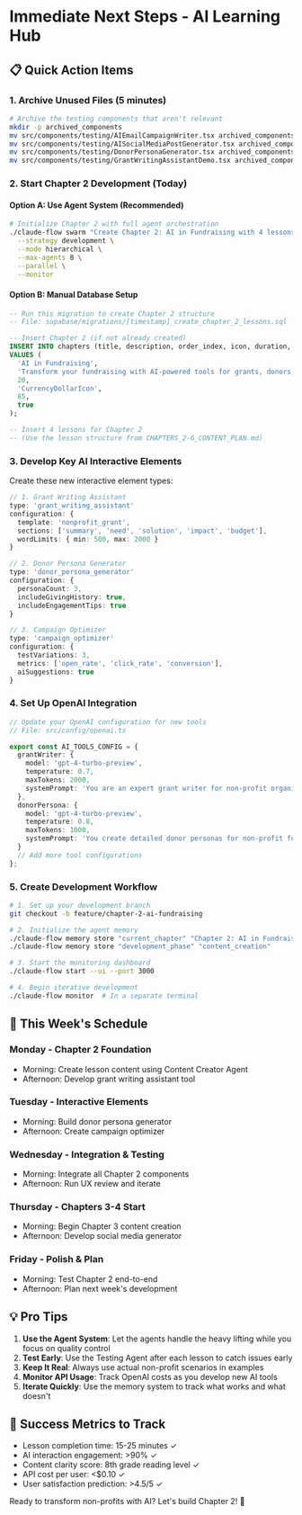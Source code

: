 # Immediate Next Steps - AI Learning Hub

## 📋 Quick Action Items

### 1. Archive Unused Files (5 minutes)
```bash
# Archive the testing components that aren't relevant
mkdir -p archived_components
mv src/components/testing/AIEmailCampaignWriter.tsx archived_components/
mv src/components/testing/AISocialMediaPostGenerator.tsx archived_components/
mv src/components/testing/DonorPersonaGenerator.tsx archived_components/
mv src/components/testing/GrantWritingAssistantDemo.tsx archived_components/
```

### 2. Start Chapter 2 Development (Today)

#### Option A: Use Agent System (Recommended)
```bash
# Initialize Chapter 2 with full agent orchestration
./claude-flow swarm "Create Chapter 2: AI in Fundraising with 4 lessons as specified in CHAPTERS_2-6_CONTENT_PLAN.md" \
  --strategy development \
  --mode hierarchical \
  --max-agents 8 \
  --parallel \
  --monitor
```

#### Option B: Manual Database Setup
```sql
-- Run this migration to create Chapter 2 structure
-- File: supabase/migrations/[timestamp]_create_chapter_2_lessons.sql

-- Insert Chapter 2 (if not already created)
INSERT INTO chapters (title, description, order_index, icon, duration, is_published)
VALUES (
  'AI in Fundraising',
  'Transform your fundraising with AI-powered tools for grants, donors, and campaigns',
  20,
  'CurrencyDollarIcon',
  85,
  true
);

-- Insert 4 lessons for Chapter 2
-- (Use the lesson structure from CHAPTERS_2-6_CONTENT_PLAN.md)
```

### 3. Develop Key AI Interactive Elements

Create these new interactive element types:

```typescript
// 1. Grant Writing Assistant
type: 'grant_writing_assistant'
configuration: {
  template: 'nonprofit_grant',
  sections: ['summary', 'need', 'solution', 'impact', 'budget'],
  wordLimits: { min: 500, max: 2000 }
}

// 2. Donor Persona Generator  
type: 'donor_persona_generator'
configuration: {
  personaCount: 3,
  includeGivingHistory: true,
  includeEngagementTips: true
}

// 3. Campaign Optimizer
type: 'campaign_optimizer'
configuration: {
  testVariations: 3,
  metrics: ['open_rate', 'click_rate', 'conversion'],
  aiSuggestions: true
}
```

### 4. Set Up OpenAI Integration

```typescript
// Update your OpenAI configuration for new tools
// File: src/config/openai.ts

export const AI_TOOLS_CONFIG = {
  grantWriter: {
    model: 'gpt-4-turbo-preview',
    temperature: 0.7,
    maxTokens: 2000,
    systemPrompt: 'You are an expert grant writer for non-profit organizations...'
  },
  donorPersona: {
    model: 'gpt-4-turbo-preview',
    temperature: 0.8,
    maxTokens: 1000,
    systemPrompt: 'You create detailed donor personas for non-profit fundraising...'
  }
  // Add more tool configurations
};
```

### 5. Create Development Workflow

```bash
# 1. Set up your development branch
git checkout -b feature/chapter-2-ai-fundraising

# 2. Initialize the agent memory
./claude-flow memory store "current_chapter" "Chapter 2: AI in Fundraising"
./claude-flow memory store "development_phase" "content_creation"

# 3. Start the monitoring dashboard
./claude-flow start --ui --port 3000

# 4. Begin iterative development
./claude-flow monitor  # In a separate terminal
```

## 🚀 This Week's Schedule

### Monday - Chapter 2 Foundation
- Morning: Create lesson content using Content Creator Agent
- Afternoon: Develop grant writing assistant tool

### Tuesday - Interactive Elements
- Morning: Build donor persona generator
- Afternoon: Create campaign optimizer

### Wednesday - Integration & Testing
- Morning: Integrate all Chapter 2 components
- Afternoon: Run UX review and iterate

### Thursday - Chapters 3-4 Start
- Morning: Begin Chapter 3 content creation
- Afternoon: Develop social media generator

### Friday - Polish & Plan
- Morning: Test Chapter 2 end-to-end
- Afternoon: Plan next week's development

## 💡 Pro Tips

1. **Use the Agent System**: Let the agents handle the heavy lifting while you focus on quality control
2. **Test Early**: Use the Testing Agent after each lesson to catch issues early
3. **Keep It Real**: Always use actual non-profit scenarios in examples
4. **Monitor API Usage**: Track OpenAI costs as you develop new AI tools
5. **Iterate Quickly**: Use the memory system to track what works and what doesn't

## 🎯 Success Metrics to Track

- Lesson completion time: 15-25 minutes ✓
- AI interaction engagement: >90% ✓
- Content clarity score: 8th grade reading level ✓
- API cost per user: <$0.10 ✓
- User satisfaction prediction: >4.5/5 ✓

Ready to transform non-profits with AI? Let's build Chapter 2! 🚀
